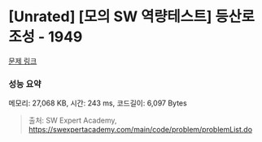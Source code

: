 # [Unrated] [모의 SW 역량테스트] 등산로 조성 - 1949 

[문제 링크](https://swexpertacademy.com/main/code/problem/problemDetail.do?contestProbId=AV5PoOKKAPIDFAUq) 

### 성능 요약

메모리: 27,068 KB, 시간: 243 ms, 코드길이: 6,097 Bytes



> 출처: SW Expert Academy, https://swexpertacademy.com/main/code/problem/problemList.do
